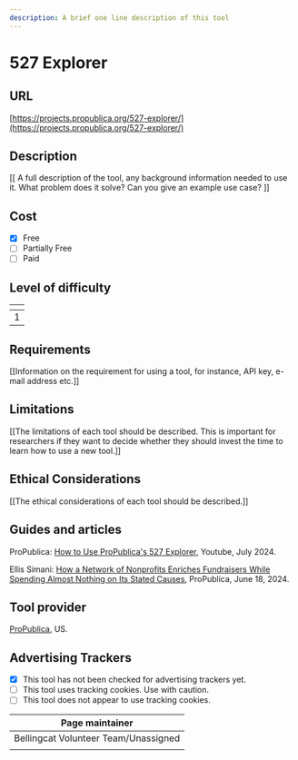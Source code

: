 ```yaml
---
description: A brief one line description of this tool
---
```


# 527 Explorer

## URL

[https://projects.propublica.org/527-explorer/](https://projects.propublica.org/527-explorer/)

## Description

\[\[ A full description of the tool, any background information needed to use it. What problem does it solve? Can you give an example use case? ]]

## Cost

* [x] Free
* [ ] Partially Free
* [ ] Paid

## Level of difficulty

<table><thead><tr><th data-type="rating" data-max="5"></th></tr></thead><tbody><tr><td>1</td></tr></tbody></table>

## Requirements

\[\[Information on the requirement for using a tool, for instance, API key, e-mail address etc.]]

## Limitations

\[\[The limitations of each tool should be described. This is important for researchers if they want to decide whether they should invest the time to learn how to use a new tool.]]

## Ethical Considerations

\[\[The ethical considerations of each tool should be described.]]

## Guides and articles

ProPublica: [How to Use ProPublica's 527 Explorer](https://www.youtube.com/watch?v=AOeMZUjVxtU), Youtube, July 2024.

Ellis Simani: [How a Network of Nonprofits Enriches Fundraisers While Spending Almost Nothing on Its Stated Causes](https://www.propublica.org/article/political-nonprofits-fundraising-ftc-irs-527s-pacs?), ProPublica, June 18, 2024.

## Tool provider

[ProPublica](https://www.propublica.org/about/), US.

## Advertising Trackers

* [x] This tool has not been checked for advertising trackers yet.
* [ ] This tool uses tracking cookies. Use with caution.
* [ ] This tool does not appear to use tracking cookies.

| Page maintainer                      |
| ------------------------------------ |
| Bellingcat Volunteer Team/Unassigned |
|                                      |

